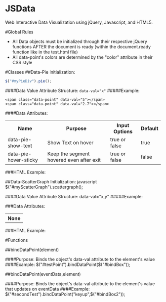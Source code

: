 JSData
======



Web Interactive Data Visualization using jQuery, Javascript, and HTML5.

#Global Rules
<ul>
<li> All Data objects must be initialized through their respective jQuery functions AFTER the document is ready (within the document.ready function like in the test.html file)</li>
<li> All data-point's colors are determined by the "color" attribute in their CSS style </li>
</ul>

#Classes
##Data-Pie
Initialization:
```javascript
$("#myPieDiv").pie();
```

####Data Value Attribute Structure:
`data-val="x"`
#####Example:

    <span class="data-point" data-val="5"></span>
    <span class="data-point" data-val="2.7"></span>


####Data Attributes:
<table>
<tr>
<th>Name</th><th>Purpose</th><th>Input Options</th><th>Default</th>
</tr>

<tr>
<td>data-pie-show-text</td><td>Show Text on hover</td><td>true or false</td><td>true</td>
</tr>

<tr>
<td>data-pie-hover-sticky</td><td>Keep the segment hovered even after exit</td><td>true or false</td><td>false</td>
</tr>

</table>

###HTML Example:
    <div class="data-pie" id="myPieDiv" data-pie-show-text="true"
        style="width:500px;500px;"></div>

##Data-ScatterGraph
Initialization:
    javascript
    $("#myScatterGraph").scattergraph();
    
####Data Value Attribute Structure:
    data-val="x,y"
#####Example:
    <span class="data-point" data-val="2.5,3.7"></span>


###Data Attributes:
<table>

<tr>
<th>None</th>
</tr>

</table>

###HTML Example:
    <div class="data-scattergraph" id="myScatterGraph" 
        style="width:500px;500px;"></div>

#Functions

##bindDataPoint(element)

####Purpose:
Binds the object's data-val attribute to the element's value
####Example:
    $("#testPoint").bindDataPoint($("#bindBox"));


##bindDataPoint(eventData,element)

####Purpose:
Binds the object's data-val attribute to the element's value that updates on eventData
####Example:
	$("#secondTest").bindDataPoint("keyup",$("#bindBox2"));


